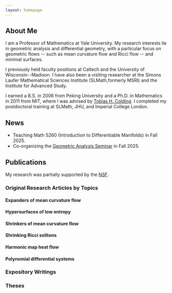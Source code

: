 ```yaml
---
layout: homepage
---
```


## About Me

I am a Professor of Mathematics at Yale University. 
My research interests lie in geometric analysis and differential geometry, with a particular focus on geometric flows -- such as mean curvature flow and Ricci flow -- and minimal surfaces.

I previously held faculty positions at Caltech and the University of Wisconsin--Madison. 
I have also been a visiting researcher at the Simons Laufer Mathematical Sciences Institute (SLMath,formerly MSRI) and the Institute for Advanced Study.

I earned a B.S. in 2006 from Peking University and a Ph.D. in Mathematics in 2011 from MIT, where I was advised by [Tobias H. Colding](https://en.wikipedia.org/wiki/Tobias_Colding).
I completed my postdoctoral training at SLMath, JHU, and Imperial College London.

## News

- Teaching Math 5260 (Introduction to Differentiable Manifolds) in Fall 2025.
- Co-organizing the [Geometric Analysis Seminar](https://sites.google.com/view/xinrui-zhao/yale-geometric-analysis-seminar/) in Fall 2025.

## Publications

My research was partially supported by the [NSF](https://www.nsf.gov).

### Original Research Articles by Topics

#### Expanders of mean curvature flow

#### Hypersurfaces of low entropy

#### Shrinkers of mean curvature flow

#### Shrinking Ricci solitons

#### Harmonic map heat flow

#### Polynomial differential systems

### Expository Writings

### Theses






